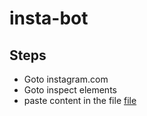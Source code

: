 # insta-bot

## Steps
- Goto instagram.com
- Goto inspect elements
- paste content in the file [file](bot.js)
